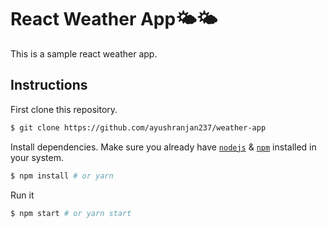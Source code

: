# React Weather App🌤🌤

This is a sample react weather app.



## Instructions

First clone this repository.

```bash
$ git clone https://github.com/ayushranjan237/weather-app
```

Install dependencies. Make sure you already have [`nodejs`](https://nodejs.org/en/) & [`npm`](https://www.npmjs.com/) installed in your system.

```bash
$ npm install # or yarn
```

Run it

```bash
$ npm start # or yarn start
```
